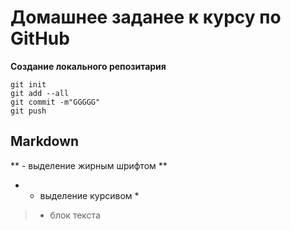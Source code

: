 # Домашнее заданее к курсу по GitHub

**Создание локального репозитария**

~~~
git init
git add --all
git commit -m"GGGGG"
git push
~~~

**Markdown**
------------------------------------
** - выделение жирным шрифтом **
*  - выделение курсивом *
> - блок текста
